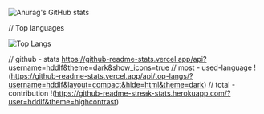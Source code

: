 
![Anurag's GitHub stats](https://github-readme-stats.vercel.app/api/?username=hddlf\&show_icons=true\&title_color=fff\&icon_color=79ff97\&text_color=9f9f9f\&bg_color=151515)


//   Top languages

![Top Langs](https://github-readme-stats.vercel.app/api/top-langs/?username=hddlf)

// github - stats
https://github-readme-stats.vercel.app/api?username=hddlf&theme=dark&show_icons=true
// most - used-language
!(https://github-readme-stats.vercel.app/api/top-langs/?username=hddlf&layout=compact&hide=html&theme=dark)
// total - contribution
!(https://github-readme-streak-stats.herokuapp.com/?user=hddlf&theme=highcontrast)


